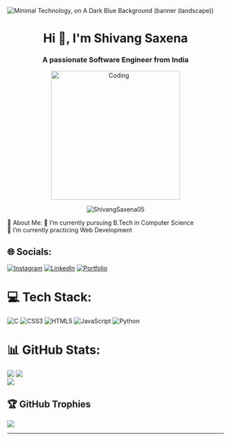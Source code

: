 ![Minimal Technology, on A Dark Blue Background (banner (landscape))](https://github.com/ShivangSaxena05/ShivangSaxena05/assets/82094331/5be7f203-4b41-4447-bddd-a1bb6380f285)

<h1 align="center">Hi 👋, I'm Shivang Saxena</h1>
<h3 align="center">A passionate Software Engineer from India</h3>
<p align="center"><img alt="Coding" width="300" src="https://blogger.googleusercontent.com/img/b/R29vZ2xl/AVvXsEj0b0LvdNF4VEzRPiX-g0YTU29bYXuLnjXvEJynYW54u3vQdEYV5hUjFob1kIQZ_-O_DbZTDwDdonrkftLNyOZBUqHYgbYn7eyz4ERZOnD9Qg1yfhlPiy6Iisb9t-VwpcVrTiYa-_WoRpnspB6lUz_lnoLawbgCFCh0VzviCYr26oYNCSvVsJojLhx-Di8/s320/68747470733a2f2f6d69726f2e6d656469756d2e636f6d2f6d61782f313336302f302a37513379765349765f7430696f4a2d5a2e676966.gif"/></p>

<p align="center"> <img src="https://komarev.com/ghpvc/?username=ShivangSaxena05&label=Profile%20views&color=0e75b6&style=flat" alt="ShivangSaxena05" /> </p>
💫 About Me:
🔭  I’m currently pursuing B.Tech in Computer  Science<br>🌱 I’m currently practicing Web Development<br>


## 🌐 Socials:
[![Instagram](https://img.shields.io/badge/Instagram-%23E4405F.svg?logo=Instagram&logoColor=white)](https://instagram.com/vanshsaxena28) [![LinkedIn](https://img.shields.io/badge/LinkedIn-%230077B5.svg?logo=linkedin&logoColor=white)](https://www.linkedin.com/in/shivang-saxena-699974267?utm_source=share&utm_campaign=share_via&utm_content=profile&utm_medium=android_app) [![Portfolio](https://img.shields.io/badge/Portfolio-8A2BE2)](https://ShivangSaxena05.github.io)

# 💻 Tech Stack:
![C](https://img.shields.io/badge/c-%2300599C.svg?style=for-the-badge&logo=c&logoColor=white) ![CSS3](https://img.shields.io/badge/css3-%231572B6.svg?style=for-the-badge&logo=css3&logoColor=white) ![HTML5](https://img.shields.io/badge/html5-%23E34F26.svg?style=for-the-badge&logo=html5&logoColor=white) ![JavaScript](https://img.shields.io/badge/javascript-%23323330.svg?style=for-the-badge&logo=javascript&logoColor=%23F7DF1E) ![Python](https://img.shields.io/badge/python-3670A0?style=for-the-badge&logo=python&logoColor=ffdd54)
# 📊 GitHub Stats:
![](https://github-readme-stats.vercel.app/api?username=ShivangSaxena05&theme=radical&hide_border=false&include_all_commits=false&count_private=true)
![](https://github-readme-streak-stats.herokuapp.com/?user=ShivangSaxena05&theme=radical&hide_border=false)<br/>
![](https://github-readme-stats.vercel.app/api/top-langs/?username=ShivangSaxena05&theme=radical&hide_border=false&include_all_commits=false&count_private=true&layout=compact)

## 🏆 GitHub Trophies
![](https://github-profile-trophy.vercel.app/?username=ShivangSaxena05&theme=radical&no-frame=false&no-bg=true&margin-w=4)


---
